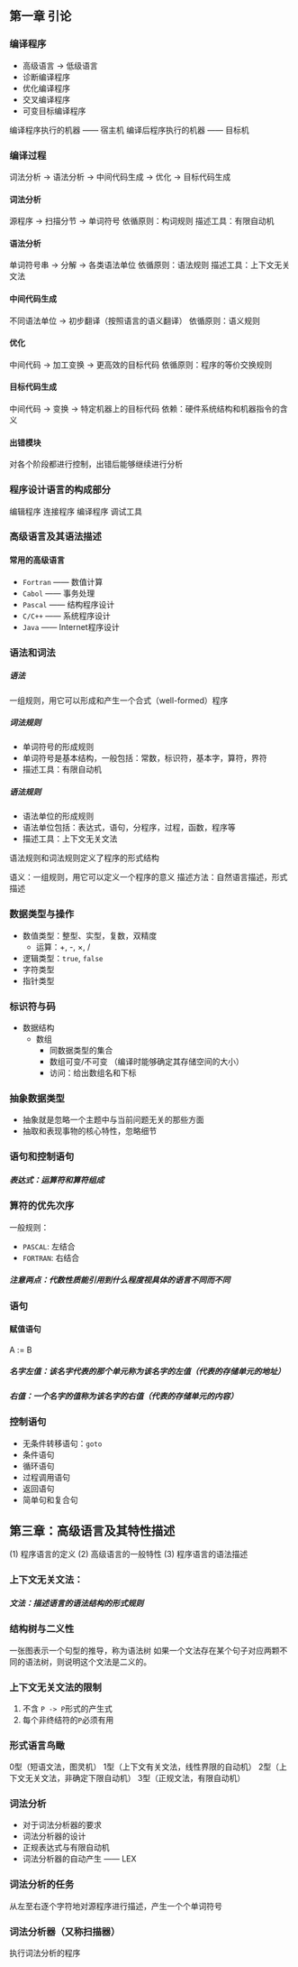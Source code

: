 ## 第一章 引论
### 编译程序
+ 高级语言 -> 低级语言
+ 诊断编译程序
+ 优化编译程序
+ 交叉编译程序
+ 可变目标编译程序

编译程序执行的机器 —— 宿主机
编译后程序执行的机器 —— 目标机

### 编译过程
词法分析 -> 语法分析 -> 中间代码生成 -> 优化 -> 目标代码生成

#### 词法分析
源程序 -> 扫描分节 -> 单词符号
依循原则：构词规则
描述工具：有限自动机

#### 语法分析
单词符号串 -> 分解 -> 各类语法单位
依循原则：语法规则
描述工具：上下文无关文法

#### 中间代码生成
不同语法单位 -> 初步翻译（按照语言的语义翻译）
依循原则：语义规则

#### 优化
中间代码 -> 加工变换 -> 更高效的目标代码
依循原则：程序的等价交换规则

#### 目标代码生成
中间代码 -> 变换 -> 特定机器上的目标代码
依赖：硬件系统结构和机器指令的含义

#### 出错模块
对各个阶段都进行控制，出错后能够继续进行分析

### 程序设计语言的构成部分
编辑程序    连接程序
编译程序    调试工具

### 高级语言及其语法描述
#### 常用的高级语言
+ `Fortran` —— 数值计算
+ `Cabol` —— 事务处理
+ `Pascal` —— 结构程序设计
+ `C/C++` —— 系统程序设计
+ `Java` —— Internet程序设计

### 语法和词法
##### 语法
一组规则，用它可以形成和产生一个合式（well-formed）程序
##### 词法规则
+ 单词符号的形成规则
+ 单词符号是基本结构，一般包括：常数，标识符，基本字，算符，界符
+ 描述工具：有限自动机
##### 语法规则
+ 语法单位的形成规则
+ 语法单位包括：表达式，语句，分程序，过程，函数，程序等
+ 描述工具：上下文无关文法

语法规则和词法规则定义了程序的形式结构

语义：一组规则，用它可以定义一个程序的意义
描述方法：自然语言描述，形式描述

### 数据类型与操作
+ 数值类型：整型、实型，复数，双精度
  - 运算：+, -, ×, /
+ 逻辑类型：`true`, `false`
+ 字符类型
+ 指针类型

### 标识符与码
+ 数据结构
  - 数组
    + 同数据类型的集合
    + 数组可变/不可变 （编译时能够确定其存储空间的大小）
    + 访问：给出数组名和下标

### 抽象数据类型
+ 抽象就是忽略一个主题中与当前问题无关的那些方面
+ 抽取和表现事物的核心特性，忽略细节

### 语句和控制语句
##### 表达式：运算符和算符组成

### 算符的优先次序
一般规则：
+ `PASCAL`: 左结合
+ `FORTRAN`: 右结合
##### 注意两点：代数性质能引用到什么程度视具体的语言不同而不同

### 语句
#### 赋值语句
A := B
##### 名字左值：该名字代表的那个单元称为该名字的左值（代表的存储单元的地址）
##### 右值：一个名字的值称为该名字的右值（代表的存储单元的内容）

### 控制语句
+ 无条件转移语句：`goto`
+ 条件语句
+ 循环语句
+ 过程调用语句
+ 返回语句
+ 简单句和复合句

## 第三章：高级语言及其特性描述
(1) 程序语言的定义
(2) 高级语言的一般特性
(3) 程序语言的语法描述
### 上下文无关文法：
##### 文法：描述语言的语法结构的形式规则

### 结构树与二义性
一张图表示一个句型的推导，称为语法树
如果一个文法存在某个句子对应两颗不同的语法树，则说明这个文法是二义的。

### 上下文无关文法的限制
1. 不含 `P -> P`形式的产生式
2. 每个非终结符的`P`必须有用

### 形式语言鸟瞰
0型（短语文法，图灵机）
1型（上下文有关文法，线性界限的自动机）
2型（上下文无关文法，非确定下限自动机）
3型（正规文法，有限自动机）

### 词法分析
+ 对于词法分析器的要求
+ 词法分析器的设计
+ 正规表达式与有限自动机
+ 词法分析器的自动产生 —— LEX

### 词法分析的任务
从左至右逐个字符地对源程序进行描述，产生一个个单词符号

### 词法分析器（又称扫描器）
执行词法分析的程序